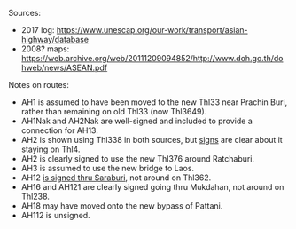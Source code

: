Sources:
* 2017 log: https://www.unescap.org/our-work/transport/asian-highway/database
* 2008? maps: https://web.archive.org/web/20111209094852/http://www.doh.go.th/dohweb/news/ASEAN.pdf

Notes on routes:
* AH1 is assumed to have been moved to the new Thl33 near Prachin Buri, rather than remaining on old Thl33 (now Thl3649).
* AH1Nak and AH2Nak are well-signed and included to provide a connection for AH13.
* AH2 is shown using Thl338 in both sources, but [signs](https://www.google.com/maps/@13.7692181,100.182497,3a,56.5y,158.11h,115.87t/data=!3m7!1e1!3m5!1sQqUNx2F5poGIQg4OwPB0Rw!2e0!6shttps:%2F%2Fstreetviewpixels-pa.googleapis.com%2Fv1%2Fthumbnail%3Fpanoid%3DQqUNx2F5poGIQg4OwPB0Rw%26cb_client%3Dmaps_sv.share%26w%3D900%26h%3D600%26yaw%3D158.10681830277878%26pitch%3D-25.86914652757244%26thumbfov%3D90!7i16384!8i8192?coh=205410&entry=ttu) are clear about it staying on Thl4.
* AH2 is clearly signed to use the new Thl376 around Ratchaburi.
* AH3 is assumed to use the new bridge to Laos.
* AH12 [is signed thru Saraburi](https://www.google.com/maps/@14.5438383,100.9574046,3a,75y,236.15h,110.9t/data=!3m7!1e1!3m5!1ssK_tbr_p1T4ptH_l-JTW2A!2e0!6shttps:%2F%2Fstreetviewpixels-pa.googleapis.com%2Fv1%2Fthumbnail%3Fpanoid%3DsK_tbr_p1T4ptH_l-JTW2A%26cb_client%3Dmaps_sv.share%26w%3D900%26h%3D600%26yaw%3D236.14632570527976%26pitch%3D-20.897264269594658%26thumbfov%3D90!7i16384!8i8192?coh=205410&entry=ttu), not around on Thl362.
* AH16 and AH121 are clearly signed going thru Mukdahan, not around on Thl238.
* AH18 may have moved onto the new bypass of Pattani.
* AH112 is unsigned.
